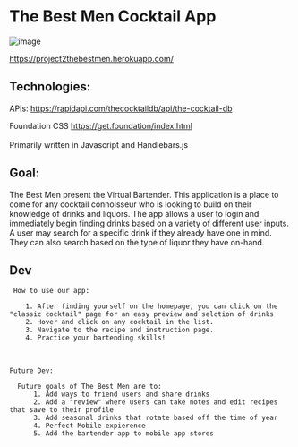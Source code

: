 # The Best Men Cocktail App
  
  ![image](https://user-images.githubusercontent.com/109123352/199628677-0f39a622-e85f-48aa-8c2a-07c7d7f700a4.png)


  https://project2thebestmen.herokuapp.com/
  
  
  
  
  ## Technologies:
  APIs: https://rapidapi.com/thecocktaildb/api/the-cocktail-db
  <br>
 
  Foundation CSS https://get.foundation/index.html
  <br>
  <br>
  Primarily written in Javascript and Handlebars.js
  
  ## Goal:
    
  <p> The Best Men present the Virtual Bartender. This application is a place to come for any cocktail connoisseur who is looking to build on their knowledge of drinks and liquors. The app allows a user to login and immediately begin finding drinks based on a variety of different user inputs. A user may search for a specific drink if they already have one in mind. They can also search based on the type of liquor they have on-hand. <p>
    
    
    
  ## Dev
     
     How to use our app: 
       
        1. After finding yourself on the homepage, you can click on the "classic cocktail" page for an easy preview and selction of drinks
        2. Hover and click on any cocktail in the list.
        3. Navigate to the recipe and instruction page.
        4. Practice your bartending skills!
    
          
<br>
          
    Future Dev:
          
      Future goals of The Best Men are to:
          1. Add ways to friend users and share drinks
          2. Add a "review" where users can take notes and edit recipes that save to their profile
          3. Add seasonal drinks that rotate based off the time of year
          4. Perfect Mobile expierence
          5. Add the bartender app to mobile app stores
